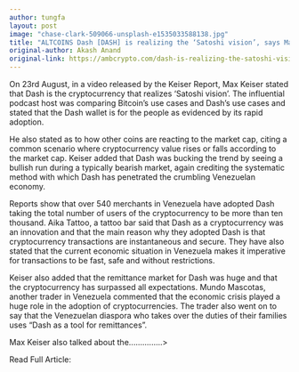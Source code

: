 ```yaml
---
author: tungfa
layout: post
image: "chase-clark-509066-unsplash-e1535033588138.jpg"
title: "ALTCOINS Dash [DASH] is realizing the ‘Satoshi vision’, says Max Keiser"
original-author: Akash Anand
original-link: https://ambcrypto.com/dash-is-realizing-the-satoshi-vision-says-max-keiser/
---
```




On 23rd August, in a video released by the Keiser Report, Max Keiser stated that Dash is the cryptocurrency that realizes ‘Satoshi vision’. The influential podcast host was comparing Bitcoin’s use cases and Dash’s use cases and stated that the Dash wallet is for the people as evidenced by its rapid adoption.

He also stated as to how other coins are reacting to the market cap, citing a common scenario where cryptocurrency value rises or falls according to the market cap. Keiser added that Dash was bucking the trend by seeing a bullish run during a typically bearish market, again crediting the systematic method with which Dash has penetrated the crumbling Venezuelan economy.

Reports show that over 540 merchants in Venezuela have adopted Dash taking the total number of users of the cryptocurrency to be more than ten thousand. Aika Tattoo, a tattoo bar said that Dash as a cryptocurrency was an innovation and that the main reason why they adopted Dash is that cryptocurrency transactions are instantaneous and secure. They have also stated that the current economic situation in Venezuela makes it imperative for transactions to be fast, safe and without restrictions.

Keiser also added that the remittance market for Dash was huge and that the cryptocurrency has surpassed all expectations. Mundo Mascotas, another trader in Venezuela commented that the economic crisis played a huge role in the adoption of cryptocurrencies. The trader also went on to say that the Venezuelan diaspora who takes over the duties of their families uses “Dash as a tool for remittances”.

Max Keiser also talked about the...............>

Read Full Article:
